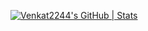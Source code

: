 [![Venkat2244's GitHub | Stats](https://stats.quine.sh/Venkat2244/github?theme=dark)](https://quine.sh?utm_source=widgets&utm_campaign=Venkat2244)